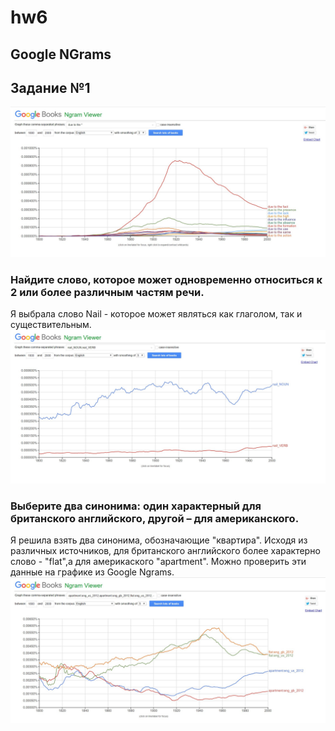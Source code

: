 # hw6
## Google NGrams ##
## Задание №1 ##
![](https://github.com/Alla-zalozhkova/hw6/blob/master/NTVTahdZZYc.jpg)
### Найдите слово, которое может одновременно относиться к 2 или более различным частям речи. ###
Я выбрала слово Nail - которое может являться как глаголом, так и существительным. 
![](https://github.com/Alla-zalozhkova/hw6/blob/master/og6hW6Jr030.jpg) 
### Выберите два синонима: один характерный для британского английского, другой – для американского. ### 
Я решила взять два синонима, обозначающие "квартира". Исходя из различных источников, для британского английского более характерно слово - "flat",а для америкаского "apartment". Можно проверить эти данные на графике из Google Ngrams. 
![](https://github.com/Alla-zalozhkova/hw6/blob/master/4Kff1QYZL9A.jpg)


